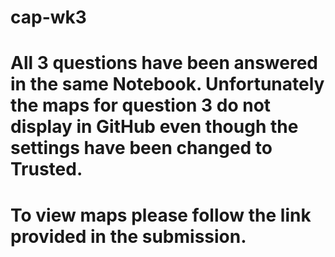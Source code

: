 # cap-wk3
# All 3 questions have been answered in the same Notebook. Unfortunately the maps for question 3 do not display in GitHub even though the settings have been changed to Trusted. 
# To view maps please follow the link provided in the submission. 
